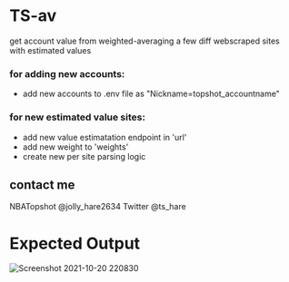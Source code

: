 # TS-av

get account value from weighted-averaging a few diff webscraped sites with estimated values

### for adding new accounts:
 * add new accounts to .env file as "Nickname=topshot_accountname"
### for new estimated value sites:
 * add new value estimatation endpoint in 'url'
 * add new weight to 'weights'
 * create new per site parsing logic

## contact me
NBATopshot @jolly_hare2634
Twitter @ts_hare

# Expected Output


![Screenshot 2021-10-20 220830](https://user-images.githubusercontent.com/91928992/138198948-1ad857ec-4d40-416e-8cc5-8981b9e969c3.png)
